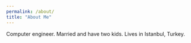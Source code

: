 ```yaml
---
permalink: /about/
title: "About Me"
---
```


Computer engineer. Married and have two kids. Lives in Istanbul, Turkey.

